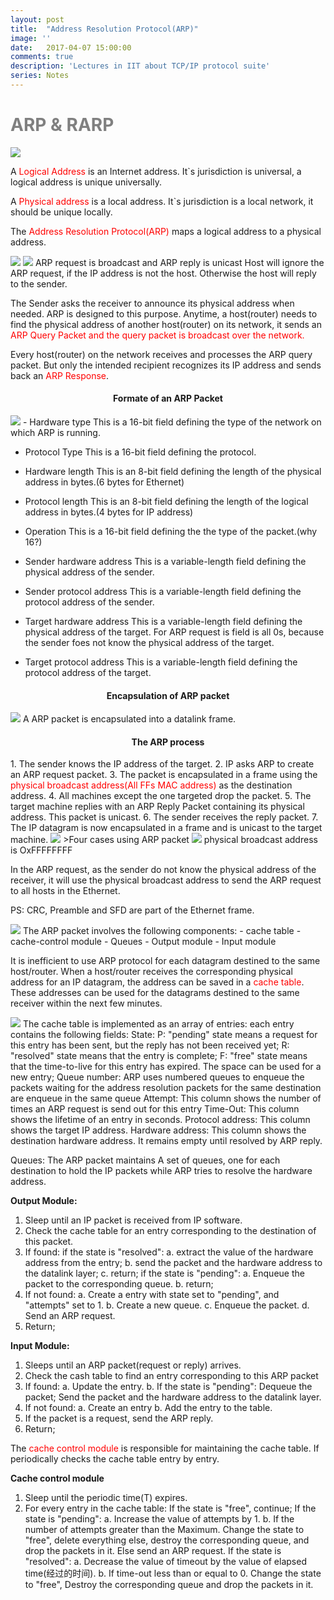 ```yaml
---
layout: post
title:  "Address Resolution Protocol(ARP)"
image: ''
date:   2017-04-07 15:00:00
comments: true
description: 'Lectures in IIT about TCP/IP protocol suite'
series: Notes
---
```

<h1 style="color:grey"> ARP & RARP </h1>

<img src="Figure 7.1">

A <label style="color:red">Logical Address</label> is an Internet address. It`s jurisdiction is universal, a logical address is unique universally.

A <label style="color:red">Physical address</label> is a local address. It`s jurisdiction is a local network, it should be unique locally.

The <label style="color:red">Address Resolution Protocol(ARP)</label> maps a logical address to a physical address.

<img src="Figure7.2">

<img src="Figure7.3">
ARP request is broadcast and ARP reply is unicast
Host will ignore the ARP request, if the IP address is not the host. Otherwise the host will reply to the sender.

The Sender asks the receiver to announce its physical address when needed. ARP is designed to this purpose. Anytime, a host(router) needs to find the physical address of another host(router) on its network, it sends an <label style="color:red">ARP Query Packet<label style="color:red"> and the query packet is broadcast over the network.

Every host(router) on the network receives and processes the ARP query packet. But only the intended recipient recognizes its IP address and sends back an <label style="color:red">ARP Response</label>.

<h4 style="text-align:center">Formate of an ARP Packet</h4>
<img src="Figure7.4">
- Hardware type
This is a 16-bit field defining the type of the network on which ARP is running.

- Protocol Type
This is a 16-bit field defining the protocol.

- Hardware length
This is an 8-bit field defining the length of the physical address in bytes.(6 bytes for Ethernet)

- Protocol length
This is an 8-bit field defining the length of the logical address in bytes.(4 bytes for IP address)

- Operation
This is a 16-bit field defining the the type of the packet.(why 16?)

- Sender hardware address
This is a variable-length field defining the physical address of the sender.

- Sender protocol address
This is a variable-length field defining the protocol address of the sender.

- Target hardware address
This is a variable-length field defining the physical address of the target. For ARP request is field is all 0s, because the sender foes not know the physical address of the target.

- Target protocol address
This is a variable-length field defining the protocol address of the target.

<h4 style="text-align:center">Encapsulation of ARP packet</h4>

<img src="Figure7.5">
A ARP packet is encapsulated into a datalink frame.

<h4 style="text-align:center">The ARP process</h4>
1. The sender knows the IP address of the target.
2. IP asks ARP to create an ARP request packet.
3. The packet is encapsulated in a frame using the <label style="color:red">physical broadcast address(All FFs MAC address)</label> as the destination address.
4. All machines except the one targeted drop the packet.
5. The target machine replies with an ARP Reply Packet containing its physical address. This packet is unicast.
6. The sender receives the reply packet.
7. The IP datagram is now encapsulated in a frame and is unicast to the target machine.

<img src="Figure7.6">
>Four cases using ARP packet

<img src="Figure7.7">
physical broadcast address is OxFFFFFFFF

In the ARP request, as the sender do not know the physical address of the receiver, it will use the physical broadcast address to send the ARP request to all hosts in the Ethernet.

PS: CRC, Preamble and SFD are part of the Ethernet frame.

<img src="Figure7.9">
The ARP packet involves the following components:
- cache table
- cache-control module
- Queues
- Output module
- Input module

It is inefficient to use ARP protocol for each datagram destined to the same host/router. When a host/router receives the corresponding physical address for an IP datagram, the address can be saved in a <label style="color:red">cache table</label>. These addresses can be used for the datagrams destined to the same receiver within the next few minutes.

<img src="Table7.1">
The cache table is implemented as an array of entries: each entry contains the following fields:
State: 
	P: "pending" state means a request for this entry has been sent, but the reply has not been received yet; 
	R: "resolved" state means that the entry is complete; 
	F: "free" state means that the time-to-live for this entry has expired. The space can be used for a new entry;
Queue number: ARP uses numbered queues to enqueue the packets waiting for the address resolution packets for the same destination are enqueue in the same queue
Attempt: This column shows the number of times an ARP request is send out for this entry
Time-Out: This column shows the lifetime of an entry in seconds.
Protocol address: This column shows the target IP address.
Hardware address: This column shows the destination hardware address. It remains empty until resolved by ARP reply.

Queues:
The ARP packet maintains A set of queues, one for each destination to hold the IP packets while ARP tries to resolve the hardware address.

<b>Output Module:</b>
1. Sleep until an IP packet is received from IP software.
2. Check the cache table for an entry corresponding to the destination of this packet.
3. If found:
	if the state is "resolved": 
		a. extract the value of the hardware address from the entry; 
		b. send the packet and the hardware address to the datalink layer; 
		c. return;
	if the state is "pending":
		a. Enqueue the packet to the corresponding queue.
		b. return;
4. If not found:
	a. Create a entry with state set to "pending", and "attempts" set to 1.
	b. Create a new queue.
	c. Enqueue the packet.
	d. Send an ARP request.
5. Return;

<b>Input Module:</b>
1. Sleeps until an ARP packet(request or reply) arrives.
2. Check the cash table to find an entry corresponding to this ARP packet
3. If found: 
	a. Update the entry.
	b. If the state is "pending": Dequeue the packet; Send the packet and the hardware address to the datalink layer.
4. If not found:
	a. Create an entry
	b. Add the entry to the table.
5. If the packet is a request, send the ARP reply.
6. Return;

The <label style="color:red">cache control module</label> is responsible for maintaining the cache table. If periodically checks the cache table entry by entry.

<b>Cache control module</b>
1. Sleep until the periodic time(T) expires.
2. For every entry in the cache table:
	If the state is "free", continue;
	If the state is "pending":
		a. Increase the value of attempts by 1.
		b. If the number of attempts greater than the Maximum. Change the state to "free", delete everything else, destroy the corresponding queue, and drop the packets in it.
		   Else send an ARP request.
	If the state is "resolved":
		a. Decrease the value of timeout by the value of elapsed time(经过的时间).
		b. If time-out less than or equal to 0. Change the state to "free", Destroy the corresponding queue and drop the packets in it.
